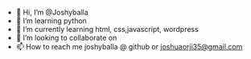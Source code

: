 - 👋 Hi, I’m @Joshyballa
- 👀 I’m learning python
- 🌱 I’m currently learning html, css,javascript, wordpress
- 💞️ I’m looking to collaborate on <web design projects>
- 📫 How to reach me joshyballa @ github or joshuaorji35@gmail.com

<!---
Joshyballa/Joshyballa is a ✨ special ✨ repository because its `README.md` (this file) appears on your GitHub profile.
You can click the Preview link to take a look at your changes.
--->
